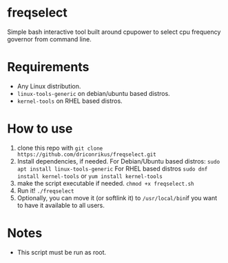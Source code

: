 # freqselect
Simple bash interactive tool built around cpupower to select cpu frequency governor from command line.

# Requirements

* Any Linux distribution.
* `linux-tools-generic` on debian/ubuntu based distros.
* `kernel-tools` on RHEL based distros.
# How to use
1. clone this repo with `git clone https://github.com/driconrikus/freqselect.git`
2. Install dependencies, if needed. 
 For Debian/Ubuntu based distros: `sudo apt install linux-tools-generic`
 For RHEL based distros `sudo dnf install kernel-tools` or `yum install kernel-tools`
3. make the script executable if needed. `chmod +x freqselect.sh`
4. Run it! `./freqselect`
5. Optionally, you can move it (or softlink it) to `/usr/local/bin`if you want to have it available to all users.

# Notes
* This script must be run as root.
